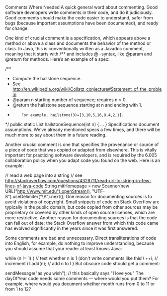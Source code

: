 Comments Where Needed
A quick general word about commenting. Good software developers write comments in their code, and do it judiciously. Good comments should make the code easier to understand, safer from bugs (because important assumptions have been documented), and ready for change.

One kind of crucial comment is a specification, which appears above a method or above a class and documents the behavior of the method or class. In Java, this is conventionally written as a Javadoc comment, meaning that it starts with /** and includes @ -syntax, like @param and @return for methods. Here’s an example of a spec:

/**
 * Compute the hailstone sequence.
 * See http://en.wikipedia.org/wiki/Collatz_conjecture#Statement_of_the_problem
 * @param n starting number of sequence; requires n > 0.
 * @return the hailstone sequence starting at n and ending with 1.
 *         For example, hailstone(3)=[3,10,5,16,8,4,2,1].
 */
public static List<Integer> hailstoneSequence(int n) {
    ...
}
Specifications document assumptions. We’ve already mentioned specs a few times, and there will be much more to say about them in a future reading.

Another crucial comment is one that specifies the provenance or source of a piece of code that was copied or adapted from elsewhere. This is vitally important for practicing software developers, and is required by the 6.005 collaboration policy when you adapt code you found on the web. Here is an example:

// read a web page into a string
// see http://stackoverflow.com/questions/4328711/read-url-to-string-in-few-lines-of-java-code
String mitHomepage = new Scanner(new URL("http://www.mit.edu").openStream(), "UTF-8").useDelimiter("\\A").next();
One reason for documenting sources is to avoid violations of copyright. Small snippets of code on Stack Overflow are typically in the public domain, but code copied from other sources may be proprietary or covered by other kinds of open source licenses, which are more restrictive. Another reason for documenting sources is that the code can fall out of date; the Stack Overflow answer from which this code came has evolved significantly in the years since it was first answered.

Some comments are bad and unnecessary. Direct transliterations of code into English, for example, do nothing to improve understanding, because you should assume that your reader at least knows Java:

while (n != 1) { // test whether n is 1   (don't write comments like this!)
   ++i; // increment i
   l.add(n); // add n to l
}
But obscure code should get a comment:

sendMessage("as you wish"); // this basically says "I love you"
The dayOfYear code needs some comments — where would you put them? For example, where would you document whether month runs from 0 to 11 or from 1 to 12?